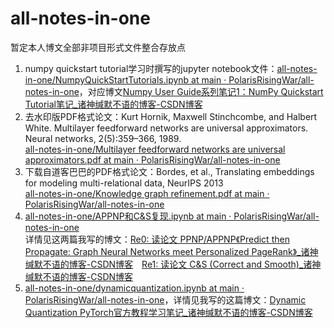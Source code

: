 # all-notes-in-one
暂定本人博文全部非项目形式文件整合存放点
1. numpy quickstart tutorial学习时撰写的jupyter notebook文件：[all-notes-in-one/NumpyQuickStartTutorials.ipynb at main · PolarisRisingWar/all-notes-in-one](https://github.com/PolarisRisingWar/all-notes-in-one/blob/main/NumpyQuickStartTutorials.ipynb)，对应博文[Numpy User Guide系列笔记1：NumPy Quickstart Tutorial笔记_诸神缄默不语的博客-CSDN博客](https://blog.csdn.net/PolarisRisingWar/article/details/117158723)
2. 去水印版PDF格式论文：Kurt Hornik, Maxwell Stinchcombe, and Halbert White. Multilayer feedforward networks are universal approximators. Neural networks, 2(5):359–366, 1989.  
[all-notes-in-one/Multilayer feedforward networks are universal approximators.pdf at main · PolarisRisingWar/all-notes-in-one](https://github.com/PolarisRisingWar/all-notes-in-one/blob/main/Multilayer%20feedforward%20networks%20are%20universal%20approximators.pdf)
3. 下载自道客巴巴的PDF格式论文：Bordes, et al., Translating embeddings for modeling multi-relational data, NeurIPS 2013  
[all-notes-in-one/Knowledge graph refinement.pdf at main · PolarisRisingWar/all-notes-in-one](https://github.com/PolarisRisingWar/all-notes-in-one/blob/main/Knowledge%20graph%20refinement.pdf)
4. [all-notes-in-one/APPNP和C&S复现.ipynb at main · PolarisRisingWar/all-notes-in-one](https://github.com/PolarisRisingWar/all-notes-in-one/blob/main/APPNP%E5%92%8CC%26S%E5%A4%8D%E7%8E%B0.ipynb)  
详情见这两篇我写的博文：[Re0: 读论文 PPNP/APPNP《Predict then Propagate: Graph Neural Networks meet Personalized PageRank》_诸神缄默不语的博客-CSDN博客](https://blog.csdn.net/PolarisRisingWar/article/details/118653133)&emsp;[Re1: 读论文 C&S (Correct and Smooth)_诸神缄默不语的博客-CSDN博客](https://blog.csdn.net/PolarisRisingWar/article/details/118660535)
5. [all-notes-in-one/dynamicquantization.ipynb at main · PolarisRisingWar/all-notes-in-one](https://github.com/PolarisRisingWar/all-notes-in-one/blob/main/dynamicquantization.ipynb)，详情见我写的这篇博文：[Dynamic Quantization PyTorch官方教程学习笔记_诸神缄默不语的博客-CSDN博客](https://blog.csdn.net/PolarisRisingWar/article/details/123545730)
